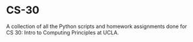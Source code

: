 # CS-30
A collection of all the Python scripts and homework assignments done for CS 30: Intro to Computing Principles at UCLA.
